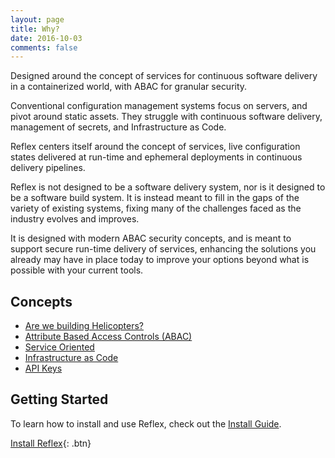 ```yaml
---
layout: page
title: Why?
date: 2016-10-03
comments: false
---
```


Designed around the concept of services for continuous software delivery in a containerized world, with ABAC for granular security.

Conventional configuration management systems focus on servers, and pivot around static assets. They struggle with continuous software delivery, management of secrets, and Infrastructure as Code.

Reflex centers itself around the concept of services, live configuration states delivered at run-time and ephemeral deployments in continuous delivery pipelines.

Reflex is not designed to be a software delivery system, nor is it designed to be a software build system. It is instead meant to fill in the gaps of the variety of existing systems, fixing many of the challenges faced as the industry evolves and improves.

It is designed with modern ABAC security concepts, and is meant to support secure run-time delivery of services, enhancing the solutions you already may have in place today to improve your options beyond what is possible with your current tools.

## Concepts

* [Are we building Helicopters?](/helicoptors/)
* [Attribute Based Access Controls (ABAC)](/abac/)
* [Service Oriented](/soa/)
* [Infrastructure as Code](/iac/)
* [API Keys](/apikeys/)

## Getting Started

To learn how to install and use Reflex, check out the [Install Guide](/setup/).

[Install Reflex](/setup/){: .btn}
